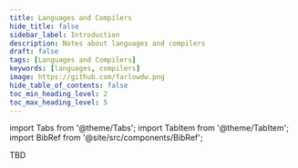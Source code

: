 ```yaml
---
title: Languages and Compilers
hide_title: false
sidebar_label: Introduction
description: Notes about languages and compilers
draft: false
tags: [Languages and Compilers]
keywords: [languages, compilers]
image: https://github.com/farlowdw.png
hide_table_of_contents: false
toc_min_heading_level: 2
toc_max_heading_level: 5
---
```


import Tabs from '@theme/Tabs';
import TabItem from '@theme/TabItem';
import BibRef from '@site/src/components/BibRef';

TBD